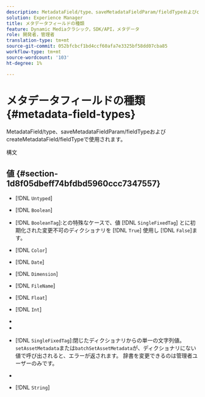 ```yaml
---
description: MetadataField/type、saveMetadataFieldParam/fieldTypeおよびcreateMetadataField/fieldTypeで使用されます。
solution: Experience Manager
title: メタデータフィールドの種類
feature: Dynamic Mediaクラシック，SDK/API，メタデータ
role: 開発者，管理者
translation-type: tm+mt
source-git-commit: 052bfcbcf1bd4ccf60afa7e3325bf58dd07cba85
workflow-type: tm+mt
source-wordcount: '103'
ht-degree: 1%

---
```



# メタデータフィールドの種類{#metadata-field-types}

MetadataField/type、saveMetadataFieldParam/fieldTypeおよびcreateMetadataField/fieldTypeで使用されます。

構文

## 値 {#section-1d8f05dbeff74bfdbd5960ccc7347557}

* [!DNL `Untyped`]
* [!DNL `Boolean`]
* [!DNL `BooleanTag`]:との特殊なケースで、値 [!DNL `SingleFixedTag`] とに初期化された変更不可のディクショナリを [!DNL `True`] 使用し [!DNL `False`]ます。

* [!DNL `Color`]
* [!DNL `Date`]
* [!DNL `Dimension`]
* [!DNL `FileName`]
* [!DNL `Float`]
* [!DNL `Int`]
* [!DNL `MultiFixedTag`]:閉じたディクショナリから0個以上の文字列値を取得します。辞書を変更できるのは管理者ユーザーのみです。
* [!DNL `MultiTag`]:0個以上の文字列値。
* [!DNL `SingleFixedTag`]:閉じたディクショナリからの単一の文字列値。`setAssetMetadata`または`batchSetAssetMetadata`が、ディクショナリにない値で呼び出されると、エラーが返されます。 辞書を変更できるのは管理者ユーザーのみです。

* [!DNL `SingleTag`]:任意の1つの文字列値。
* [!DNL `String`]

